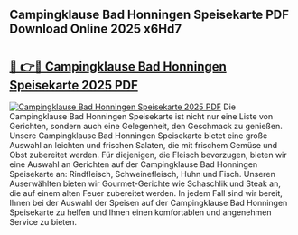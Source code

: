 ## Campingklause Bad Honningen Speisekarte PDF Download Online 2025 x6Hd7

# <h2><a href="http://gccdez.nevu.top/?p=Campingklause+Bad+Honningen+Speisekarte">🔗 👉🔴 Campingklause Bad Honningen Speisekarte 2025 PDF</a></h2>

[![Campingklause Bad Honningen Speisekarte 2025 PDF](https://i.imgur.com/dBaPXMq.png)](http://gccdez.nevu.top/?p=Campingklause+Bad+Honningen+Speisekarte)
Die Campingklause Bad Honningen Speisekarte ist nicht nur eine Liste von Gerichten, sondern auch eine Gelegenheit, den Geschmack zu genießen. Unsere Campingklause Bad Honningen Speisekarte bietet eine große Auswahl an leichten und frischen Salaten, die mit frischem Gemüse und Obst zubereitet werden. Für diejenigen, die Fleisch bevorzugen, bieten wir eine Auswahl an Gerichten auf der Campingklause Bad Honningen Speisekarte an: Rindfleisch, Schweinefleisch, Huhn und Fisch. Unseren Auserwählten bieten wir Gourmet-Gerichte wie Schaschlik und Steak an, die auf einem alten Feuer zubereitet werden. In jedem Fall sind wir bereit, Ihnen bei der Auswahl der Speisen auf der Campingklause Bad Honningen Speisekarte zu helfen und Ihnen einen komfortablen und angenehmen Service zu bieten.
